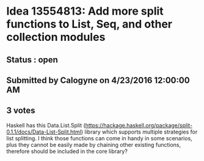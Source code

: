 # Idea 13554813: Add more split functions to List, Seq, and other collection modules #

## Status : open

## Submitted by Calogyne on 4/23/2016 12:00:00 AM

## 3 votes

Haskell has this Data.List.Split (https://hackage.haskell.org/package/split-0.1.1/docs/Data-List-Split.html) library which supports multiple strategies for list splitting. I think those functions can come in handy in some scenarios, plus they cannot be easily made by chaining other existing functions, therefore should be included in the core library?

